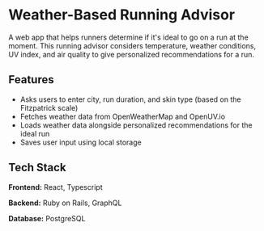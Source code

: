 # Weather-Based Running Advisor

A web app that helps runners determine if it's ideal to go on a run at the moment. This running advisor considers temperature, weather conditions, UV index, and air quality to give personalized recommendations for a run.

## Features

* Asks users to enter city, run duration, and skin type (based on the Fitzpatrick scale)
* Fetches weather data from OpenWeatherMap and OpenUV.io
* Loads weather data alongside personalized recommendations for the ideal run
* Saves user input using local storage

## Tech Stack

<b>Frontend:</b> React, Typescript

<b>Backend:</b> Ruby on Rails, GraphQL

<b>Database:</b> PostgreSQL


